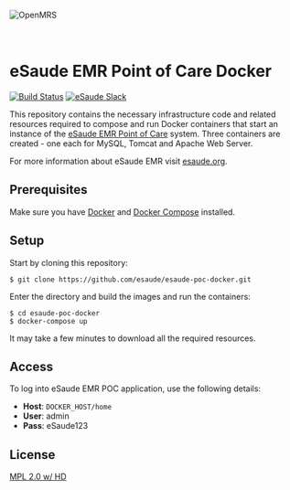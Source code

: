 <br/><br/><br/>
<img src="https://s3-eu-west-1.amazonaws.com/esaude/images/esaude-site-header.png" alt="OpenMRS"/>
<br/><br/><br/>

# eSaude EMR Point of Care Docker

[![Build Status](https://travis-ci.org/esaude/esaude-poc-docker.svg?branch=master)](https://travis-ci.org/esaude/esaude-poc-docker)
[![eSaude Slack](https://slack.esaude.org/badge.svg)](https://slack.esaude.org)

This repository contains the necessary infrastructure code and related resources
required to compose and run Docker containers that start an instance
of the [eSaude EMR Point of Care](https://github.com/esaude/poc-ui-prototype) system. Three containers are created - one each for MySQL, Tomcat and Apache Web Server.

For more information about eSaude EMR visit [esaude.org](http://www.esaude.org/).

## Prerequisites

Make sure you have [Docker](https://docs.docker.com/) and [Docker Compose](https://docs.docker.com/compose/install/) installed.

## Setup

Start by cloning this repository:

````
$ git clone https://github.com/esaude/esaude-poc-docker.git
````

Enter the directory and build the images and run the containers:

````
$ cd esaude-poc-docker
$ docker-compose up
````

It may take a few minutes to download all the required resources.

## Access

To log into eSaude EMR POC application, use the following details:

* **Host**: `DOCKER_HOST/home`
* **User**: admin
* **Pass**: eSaude123

## License

[MPL 2.0 w/ HD](http://openmrs.org/license/)
